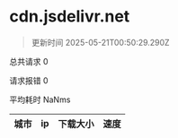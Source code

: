 
  # cdn.jsdelivr.net

  > 更新时间 2025-05-21T00:50:29.290Z
  
  总共请求 0

  请求报错 0

  平均耗时 NaNms

|城市|ip|下载大小|速度|
|-----|----------|---|---|

  